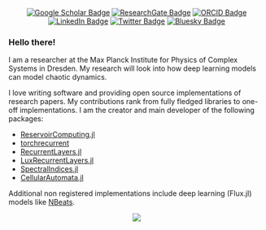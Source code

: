 <div align="center">

[![Google Scholar Badge](https://img.shields.io/badge/Google-Scholar-red)](https://scholar.google.com/citations?user=5zVK6KIAAAAJ&hl=en)
[![ResearchGate Badge](https://img.shields.io/badge/Research-Gate-brightgreen)](https://www.researchgate.net/profile/Francesco-Martinuzzi)
[![ORCID Badge](https://img.shields.io/badge/ORCID-iD-green)](https://orcid.org/0000-0003-3249-3703)
[![LinkedIn Badge](https://img.shields.io/badge/Linked-In-blue)](https://www.linkedin.com/in/francesco-martinuzzi-259a16215/)
[![Twitter Badge](https://img.shields.io/twitter/follow/MartinuzziFra?style=social)](https://twitter.com/MartinuzziFra)
[![Bluesky Badge](https://img.shields.io/badge/-Bluesky-3686f7?style=flat&logo=icloud&logoColor=white)](https://bsky.app/profile/martinuzzi.bsky.social)

</div>

### Hello there!

I am a researcher at the Max Planck Institute for Physics of Complex Systems in Dresden. My research will look into how deep learning models can model chaotic dynamics.
    
I love writing software and providing open source implementations of research papers. My contributions rank from fully fledged libraries to one-off implementations. I am the creator and main developer of the following packages:
 - [ReservoirComputing.jl](https://github.com/SciML/ReservoirComputing.jl)
 - [torchrecurrent](https://github.com/MartinuzziFrancesco/torchrecurrent)
 - [RecurrentLayers.jl](https://github.com/MartinuzziFrancesco/RecurrentLayers.jl)
 - [LuxRecurrentLayers.jl](https://github.com/MartinuzziFrancesco/LuxRecurrentLayers.jl)
 - [SpectralIndices.jl](https://github.com/awesome-spectral-indices/SpectralIndices.jl)
 - [CellularAutomata.jl](https://github.com/MartinuzziFrancesco/CellularAutomata.jl)

Additional non registered implementations include deep learning (Flux.jl) models like [NBeats](https://github.com/MartinuzziFrancesco/NeuralBasisExpansions.jl).


<div align="center">

![](https://github-readme-stats.vercel.app/api?username=MartinuzziFrancesco&show_icons=true&count_private=false&hide_border=true&include_all_commits=false&theme=gruvbox)

</div>
